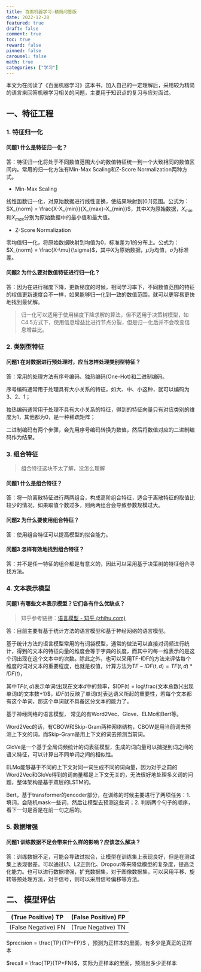 ```yaml
---
title: 百面机器学习-精简问答版
date: 2022-12-28
featured: true
draft: false
comment: true
toc: true
reward: false
pinned: false
carousel: false
math: true
categories: ["学习"]
---
```


本文为在阅读了《百面机器学习》这本书，加入自己的一定理解后，采用较为精简的语言来回答机器学习相关的问题，主要用于知识点的复习与应对面试。

<!--more-->

## 一、特征工程

### 1. 特征归一化

#### 问题1 什么是特征归一化？

答：特征归一化将处于不同数值范围大小的数值特征统一到一个大致相同的数值区间内。常用的归一化方法有Min-Max Scaling和Z-Score Normalization两种方式。

- Min-Max Scaling

线性函数归一化，对原始数据进行线性变换，使结果映射到[0,1]范围。公式为：$X_{norm} = \frac{X-X_{min}}{X_{max}-X_{min}}$，其中$X$为原始数据，$X_{min}$和$X_{max}$分别为原始数据中的最小值和最大值。

- Z-Score Normalization

零均值归一化，将原始数据映射到均值为0，标准差为1的分布上。公式为：$X_{norm} = \frac{X-\mu}{\sigma}$，其中$X$为原始数据，$\mu$为均值，$\sigma$为标准差。

#### 问题2 为什么要对数值特征进行归一化？

答：因为在进行梯度下降，更新梯度的时候，相同学习率下，不同数值范围的特征的权值更新速度会不一样，如果能够归一化到一致的数值范围，就可以更容易更快地找到最优解。

> 归一化可以适用于使用梯度下降求解的算法，但不适用于决策树模型，如C4.5方式下，使用信息增益比进行节点分裂，但是归一化后并不会改变信息增益比。

### 2. 类别型特征

#### 问题1 在对数据进行预处理时，应当怎样处理类别型特征？

答：常用的处理方法有序号编码、独热编码(One-Hot)和二进制编码。

序号编码通常用于处理具有大小关系的特征，如大、中、小这种，就可以编码为3、2、1；

独热编码通常用于处理不具有大小关系的特征，得到的特征向量只有对应类别的维度为1，其他都为0，是一种稀疏矩阵；

二进制编码有两个步骤，会先用序号编码转换为数值，然后将数值对应的二进制编码作为结果。

### 3. 组合特征

> 组合特征这块不太了解，没怎么理解

#### 问题1 什么是组合特征？

答：将一阶离散特征进行两两组合，构成高阶组合特征，适合于离散特征的取值比较少的情况，如果取值个数过多，则两两组合会导致参数规模过大。

#### 问题2 为什么要使用组合特征？

答：使用组合特征可以提高模型的拟合能力。

#### 问题3 怎样有效地找到组合特征？

答：并不是任一特征的组合都是有意义的，因此可以采用基于决策树的特征组合寻找方法。

### 4. 文本表示模型

#### 问题1 有哪些文本表示模型？它们各有什么优缺点？

> 知乎参考链接：[语言模型 - 知乎 (zhihu.com)](https://zhuanlan.zhihu.com/p/90741508)

答：目前主要有基于统计方法的语言模型和基于神经网络的语言模型。

基于统计方法的语言模型常用的有词袋模型，通常的做法可以直接对词频进行统计，得到的文本的特征向量的维度会等于字典的长度，而其中的每一维表示的是这个词出现在这个文本中的次数。除此之外，也可以采用TF-IDF的方法来评估每个维度的词对文本的重要程度，也就是权值，计算方法为$TF-IDF(t,d) = TF(t,d)*IDF(t)$，

其中$TF(t,d)$表示单词$t$出现在文本$d$中的频率，$IDF(t) = log\frac{文本总数}{出现单词t的文本数+1}$，$IDF(t)$反映了单词$t$对表达语义所起的重要性，若每个文本都有这个单词，那这个单词就不具备区分文本的能力了。

基于神经网络的语言模型， 常见的有Word2Vec、Glove、ELMo和Bert等。

Word2Vec的话，有CBOW和Skip-Gram两种网络结构，CBOW是用当前词去预测上下文的词，而Skip-Gram是用上下文的词去预测当前词。

GloVe是一个基于全局词频统计的词表征模型，生成的词向量可以捕捉到词之间的语义特征，可以计算出不同单词之间的相似性。

ELMo能够基于不同的上下文对同一词生成不同的词向量，因为对于之前的Word2Vec和GloVe得到的词向量都是上下文无关的，无法很好地处理多义词的问题，整体架构是基于双层的LSTM的。

Bert，基于transformer的encoder部分，在训练的时候主要进行了两项任务：1. 填词，会随机mask一些词，然后让模型去预测这些词；2. 判断两个句子的顺序，看下一句是否是在前一句之后的。

### 5. 数据增强

#### 问题1 训练数据不足会带来什么样的影响？应该怎么解决？

答：训练数据不足，可能会导致过拟合，让模型在训练集上表现良好，但是在测试集上表现很差。可以通过L1、L2正则化、Dropout等来降低模型的复杂度，提高泛化能力。也可以进行数据增强，扩充数据集，对于图像数据集，可以采用平移、旋转等预处理方法，对于信号，则可以采用信号偏移等方法。

## 二、 模型评估



| (True Positive) TP  | (False Positive) FP |
| ------------------- | ------------------- |
| (False Negative) FN | (True Negative) TN  |



$precision = \frac{TP}{TP+FP}$ ，预测为正样本的里面，有多少是真正的正样本

$recall = \frac{TP}{TP+FN}$，实际为正样本的里面，预测出多少正样本	

